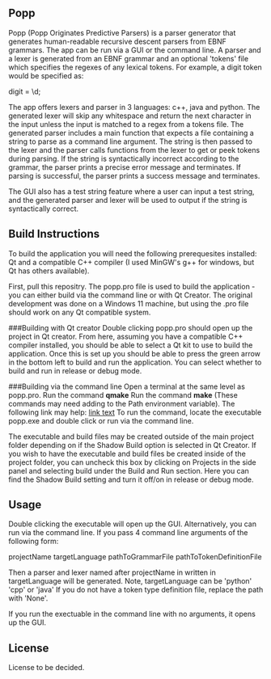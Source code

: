 ## Popp
Popp (Popp Originates Predictive Parsers) is a parser generator that generates human-readable recursive descent parsers from EBNF grammars.
The app can be run via a GUI or the command line. A parser and a lexer is generated from an EBNF grammar and an optional 'tokens' file which
specifies the regexes of any lexical tokens. For example, a digit token would be specified as:

digit = \\d;

The app offers lexers and parser in 3 languages: c++, java and python.
The generated lexer will skip any whitespace and return the next character in the input unless the input is matched to a regex from a tokens file.
The generated parser includes a main function that expects a file containing a string to parse as a command line argument. The string is then passed to the lexer and the parser calls functions from the lexer to get or peek tokens during parsing.
If the string is syntactically incorrect according to the grammar, the parser prints a precise error message and terminates.
If parsing is successful, the parser prints a success message and terminates.

The GUI also has a test string feature where a user can input a test string, and the generated parser and lexer will be used to output if the string is syntactically correct.

## Build Instructions 
To build the application you will need the following prerequesites installed: Qt and a compatible C++ compiler (I used MinGW's g++ for windows, but Qt has others available).

First, pull this repositry.
The popp.pro file is used to build the application - you can either build via the command line or with Qt Creator.
The original development was done on a Windows 11 machine, but using the .pro file should work on any Qt compatible system.

###Building with Qt creator
Double clicking popp.pro should open up the project in Qt creator. 
From here, assuming you have a compatible C++ compiler installed, you should be able to select a Qt kit to use to build the application.
Once this is set up you should be able to press the green arrow in the bottom left to build and run the application. 
You can select whether to build and run in release or debug mode. 

###Building via the command line
Open a terminal at the same level as popp.pro.
Run the command **qmake**
Run the command **make**
(These commands may need adding to the Path environment variable).
The following link may help: [link text](https://wiki.qt.io/Getting_Started_on_the_Commandline)
To run the command, locate the executable popp.exe and double click or run via the command line.

The executable and build files may be created outside of the main project folder depending on if the Shadow Build option is selected in Qt Creator. 
If you wish to have the executable and build files be created inside of the project folder, you can uncheck this box by clicking on Projects in the side panel and selecting build under the Build and Run section. Here you can find the Shadow Build setting and turn it off/on in release or debug mode.

## Usage
Double clicking the executable will open up the GUI. Alternatively, you can run via the command line.
If you pass 4 command line arguments of the following form:

projectName targetLanguage pathToGrammarFile pathToTokenDefinitionFile

Then a parser and lexer named after projectName in written in targetLanguage will be generated.
Note, targetLanguage can be 'python' 'cpp' or 'java'
If you do not have a token type definition file, replace the path with 'None'.

If you run the exectuable in the command line with no arguments, it opens up the GUI.

## License
License to be decided.
